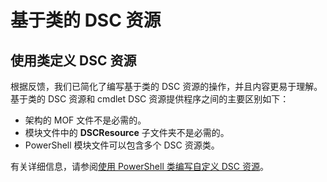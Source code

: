 # 基于类的 DSC 资源

## 使用类定义 DSC 资源

根据反馈，我们已简化了编写基于类的 DSC 资源的操作，并且内容更易于理解。 基于类的 DSC 资源和 cmdlet DSC 资源提供程序之间的主要区别如下：

* 架构的 MOF 文件不是必需的。
* 模块文件中的 **DSCResource** 子文件夹不是必需的。
* PowerShell 模块文件可以包含多个 DSC 资源类。

有关详细信息，请参阅[使用 PowerShell 类编写自定义 DSC 资源](https://msdn.microsoft.com/powershell/dsc/authoringresource)。


<!--HONumber=Jul16_HO1-->


